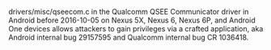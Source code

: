 drivers/misc/qseecom.c in the Qualcomm QSEE Communicator driver in Android before 2016-10-05 on Nexus 5X, Nexus 6, Nexus 6P, and Android One devices allows attackers to gain privileges via a crafted application, aka Android internal bug 29157595 and Qualcomm internal bug CR 1036418.